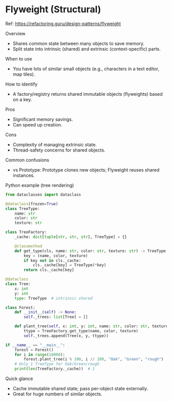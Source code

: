 # Flyweight (Structural)

Ref: https://refactoring.guru/design-patterns/flyweight

Overview
- Shares common state between many objects to save memory.
- Split state into intrinsic (shared) and extrinsic (context-specific) parts.

When to use
- You have lots of similar small objects (e.g., characters in a text editor, map tiles).

How to identify
- A factory/registry returns shared immutable objects (flyweights) based on a key.

Pros
- Significant memory savings.
- Can speed up creation.

Cons
- Complexity of managing extrinsic state.
- Thread-safety concerns for shared objects.

Common confusions
- vs Prototype: Prototype clones new objects; Flyweight reuses shared instances.

Python example (tree rendering)
```python
from dataclasses import dataclass

@dataclass(frozen=True)
class TreeType:
    name: str
    color: str
    texture: str

class TreeFactory:
    _cache: dict[tuple[str, str, str], TreeType] = {}

    @classmethod
    def get_type(cls, name: str, color: str, texture: str) -> TreeType:
        key = (name, color, texture)
        if key not in cls._cache:
            cls._cache[key] = TreeType(*key)
        return cls._cache[key]

@dataclass
class Tree:
    x: int
    y: int
    type: TreeType  # intrinsic shared

class Forest:
    def __init__(self) -> None:
        self._trees: list[Tree] = []

    def plant_tree(self, x: int, y: int, name: str, color: str, texture: str) -> None:
        ttype = TreeFactory.get_type(name, color, texture)
        self._trees.append(Tree(x, y, ttype))

if __name__ == "__main__":
    forest = Forest()
    for i in range(10000):
        forest.plant_tree(i % 100, i // 100, "Oak", "Green", "rough")
    # Only 1 TreeType for Oak/Green/rough
    print(len(TreeFactory._cache))  # 1
```

Quick glance
- Cache immutable shared state; pass per-object state externally.
- Great for huge numbers of similar objects.
